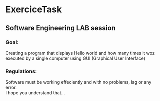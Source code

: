 # ExerciceTask
## Software Engineering LAB session
### Goal:
Creating a program that displays Hello world and how many times it woz executed by a single computer using GUI (Graphical User Interface)
### Regulations:
Software must be working effeciently and with no problems, lag or any error.  
I hope you understand that...
